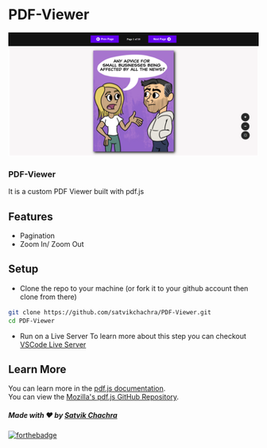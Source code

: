 # PDF-Viewer

<img src="img/screenshot.png"></img>
### PDF-Viewer
It is a custom PDF Viewer built with pdf.js

## Features
* Pagination
* Zoom In/ Zoom Out

## Setup

* Clone the repo to your machine (or fork it to your github account then clone from there)
```bash
git clone https://github.com/satvikchachra/PDF-Viewer.git
cd PDF-Viewer
```

* Run on a Live Server
To learn more about this step you can checkout [VSCode Live Server](https://ritwickdey.github.io/vscode-live-server/)

## Learn More

You can learn more in the [pdf.js documentation](https://mozilla.github.io/pdf.js/).
<br>
You can view the [Mozilla's pdf.js GitHub Repository](https://github.com/mozilla/pdf.js).


##### Made with ♥ by <a href="https://github.com/satvikchachra">Satvik Chachra</a>

[![forthebadge](https://forthebadge.com/images/badges/built-with-love.svg)](https://github.com/ishandeveloper)

